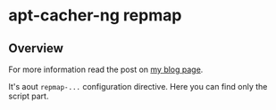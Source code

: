 # apt-cacher-ng repmap

## Overview
For more information read the post on [my blog page](http://blog.hudecof.net/posts/2014/08/15/apt-cacher-ng-and-repmap.html).

It's aout `repmap-...` configuration directive. Here you can find only the script part.